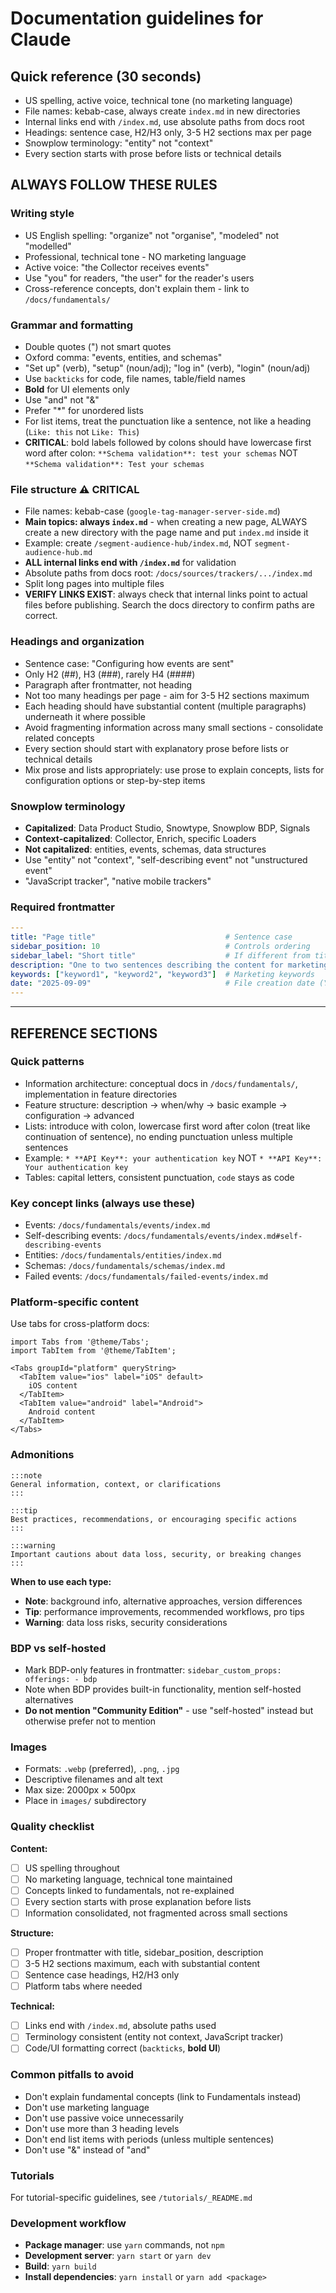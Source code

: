# Documentation guidelines for Claude

## Quick reference (30 seconds)
* US spelling, active voice, technical tone (no marketing language)
* File names: kebab-case, always create `index.md` in new directories
* Internal links end with `/index.md`, use absolute paths from docs root
* Headings: sentence case, H2/H3 only, 3-5 H2 sections max per page
* Snowplow terminology: "entity" not "context"
* Every section starts with prose before lists or technical details

## ALWAYS FOLLOW THESE RULES

### Writing style
* US English spelling: "organize" not "organise", "modeled" not "modelled"
* Professional, technical tone - NO marketing language
* Active voice: "the Collector receives events"
* Use "you" for readers, "the user" for the reader's users
* Cross-reference concepts, don't explain them - link to `/docs/fundamentals/`

### Grammar and formatting
* Double quotes (") not smart quotes
* Oxford comma: "events, entities, and schemas"
* "Set up" (verb), "setup" (noun/adj); "log in" (verb), "login" (noun/adj)
* Use `backticks` for code, file names, table/field names
* **Bold** for UI elements only
* Use "and" not "&"
* Prefer "*" for unordered lists
* For list items, treat the punctuation like a sentence, not like a heading (`Like: this` not `Like: This`)
* **CRITICAL**: bold labels followed by colons should have lowercase first word after colon: `**Schema validation**: test your schemas` NOT `**Schema validation**: Test your schemas`

### File structure ⚠️ CRITICAL
* File names: kebab-case (`google-tag-manager-server-side.md`)
* **Main topics: always `index.md`** - when creating a new page, ALWAYS create a new directory with the page name and put `index.md` inside it
* Example: create `/segment-audience-hub/index.md`, NOT `segment-audience-hub.md`
* **ALL internal links end with `/index.md`** for validation
* Absolute paths from docs root: `/docs/sources/trackers/.../index.md`
* Split long pages into multiple files
* **VERIFY LINKS EXIST**: always check that internal links point to actual files before publishing. Search the docs directory to confirm paths are correct.

### Headings and organization
* Sentence case: "Configuring how events are sent"
* Only H2 (##), H3 (###), rarely H4 (####)
* Paragraph after frontmatter, not heading
* Not too many headings per page - aim for 3-5 H2 sections maximum
* Each heading should have substantial content (multiple paragraphs) underneath it where possible
* Avoid fragmenting information across many small sections - consolidate related concepts
* Every section should start with explanatory prose before lists or technical details
* Mix prose and lists appropriately: use prose to explain concepts, lists for configuration options or step-by-step items

### Snowplow terminology
* **Capitalized**: Data Product Studio, Snowtype, Snowplow BDP, Signals
* **Context-capitalized**: Collector, Enrich, specific Loaders
* **Not capitalized**: entities, events, schemas, data structures
* Use "entity" not "context", "self-describing event" not "unstructured event"
* "JavaScript tracker", "native mobile trackers"

### Required frontmatter
```yaml
---
title: "Page title"                             # Sentence case
sidebar_position: 10                            # Controls ordering
sidebar_label: "Short title"                    # If different from title
description: "One to two sentences describing the content for marketing purposes. Should be grammatically correct."  # For SEO purposes
keywords: ["keyword1", "keyword2", "keyword3"]  # Marketing keywords
date: "2025-09-09"                              # File creation date (YYYY-MM-DD)
---
```

---

## REFERENCE SECTIONS

### Quick patterns
* Information architecture: conceptual docs in `/docs/fundamentals/`, implementation in feature directories
* Feature structure: description → when/why → basic example → configuration → advanced
* Lists: introduce with colon, lowercase first word after colon (treat like continuation of sentence), no ending punctuation unless multiple sentences
* Example: `* **API Key**: your authentication key` NOT `* **API Key**: Your authentication key`
* Tables: capital letters, consistent punctuation, `code` stays as code

### Key concept links (always use these)
* Events: `/docs/fundamentals/events/index.md`
* Self-describing events: `/docs/fundamentals/events/index.md#self-describing-events`
* Entities: `/docs/fundamentals/entities/index.md`
* Schemas: `/docs/fundamentals/schemas/index.md`
* Failed events: `/docs/fundamentals/failed-events/index.md`

### Platform-specific content
Use tabs for cross-platform docs:
```mdx
import Tabs from '@theme/Tabs';
import TabItem from '@theme/TabItem';

<Tabs groupId="platform" queryString>
  <TabItem value="ios" label="iOS" default>
    iOS content
  </TabItem>
  <TabItem value="android" label="Android">
    Android content
  </TabItem>
</Tabs>
```

### Admonitions
```mdx
:::note
General information, context, or clarifications
:::

:::tip
Best practices, recommendations, or encouraging specific actions
:::

:::warning
Important cautions about data loss, security, or breaking changes
:::
```

**When to use each type:**
* **Note**: background info, alternative approaches, version differences
* **Tip**: performance improvements, recommended workflows, pro tips
* **Warning**: data loss risks, security considerations

### BDP vs self-hosted
* Mark BDP-only features in frontmatter: `sidebar_custom_props: offerings: - bdp`
* Note when BDP provides built-in functionality, mention self-hosted alternatives
* **Do not mention "Community Edition"** - use "self-hosted" instead but otherwise prefer not to mention

### Images
* Formats: `.webp` (preferred), `.png`, `.jpg`
* Descriptive filenames and alt text
* Max size: 2000px × 500px
* Place in `images/` subdirectory

### Quality checklist
**Content:**
- [ ] US spelling throughout
- [ ] No marketing language, technical tone maintained
- [ ] Concepts linked to fundamentals, not re-explained
- [ ] Every section starts with prose explanation before lists
- [ ] Information consolidated, not fragmented across small sections

**Structure:**
- [ ] Proper frontmatter with title, sidebar_position, description
- [ ] 3-5 H2 sections maximum, each with substantial content
- [ ] Sentence case headings, H2/H3 only
- [ ] Platform tabs where needed

**Technical:**
- [ ] Links end with `/index.md`, absolute paths used
- [ ] Terminology consistent (entity not context, JavaScript tracker)
- [ ] Code/UI formatting correct (`backticks`, **bold UI**)

### Common pitfalls to avoid
* Don't explain fundamental concepts (link to Fundamentals instead)
* Don't use marketing language
* Don't use passive voice unnecessarily
* Don't use more than 3 heading levels
* Don't end list items with periods (unless multiple sentences)
* Don't use "&" instead of "and"

### Tutorials
For tutorial-specific guidelines, see `/tutorials/_README.md`

### Development workflow
* **Package manager**: use `yarn` commands, not `npm`
* **Development server**: `yarn start` or `yarn dev`
* **Build**: `yarn build`
* **Install dependencies**: `yarn install` or `yarn add <package>`
